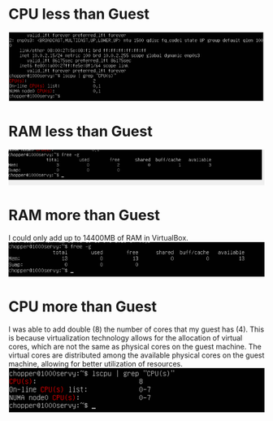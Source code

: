 # CPU less than Guest
![CPU less than guest](CPUless.png)
# RAM less than Guest
![RAM less than guest](RAMless.png)
# RAM more than Guest
I could only add up to 14400MB of RAM in VirtualBox.
![RAM more than guest](RAMmore.png)
# CPU more than Guest
I was able to add double (8) the number of cores that my guest has (4).
This is because virtualization technology allows for the allocation of virtual cores, which are not the same as physical cores on the guest machine. The virtual cores are distributed among the available physical cores on the guest machine, allowing for better utilization of resources.
![CPU more than guest](CPUmore.png)
